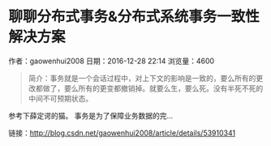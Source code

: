 # 聊聊分布式事务&分布式系统事务一致性解决方案
作者：gaowenhui2008
日期：2016-12-28 22:14
浏览量：4600
> 简介：事务就是一个会话过程中，对上下文的影响是一致的，要么所有的更改都做了，要么所有的更变都撤销掉。就要么生，要么死。没有半死不死的中间不可预期状态。

参考下薛定谔的猫。
事务是为了保障业务数据的完...

 链接：http://blog.csdn.net/gaowenhui2008/article/details/53910341
